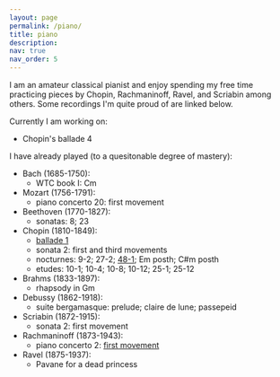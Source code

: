 ```yaml
---
layout: page
permalink: /piano/
title: piano
description: 
nav: true
nav_order: 5
---
```


I am an amateur classical pianist and enjoy spending my free time practicing pieces by Chopin, Rachmaninoff, Ravel, and Scriabin among others. Some recordings I'm quite proud of are linked below.

Currently I am working on:
- Chopin's ballade 4

I have already played (to a quesitonable degree of mastery):
- Bach (1685-1750): 
    - WTC book I: Cm
- Mozart (1756-1791):
    - piano concerto 20: first movement
- Beethoven (1770-1827):
    - sonatas: 8; 23
- Chopin (1810-1849):
    - [ballade 1](https://youtu.be/0DLgGLZWVc4)
    - sonata 2: first and third movements
    - nocturnes: 9-2; 27-2; [48-1](https://youtu.be/NNL2VH3pXDE); Em posth; C#m posth
    - etudes: 10-1; 10-4; 10-8; 10-12; 25-1; 25-12
- Brahms (1833-1897): 
    - rhapsody in Gm
- Debussy (1862-1918):
    - suite bergamasque: prelude; claire de lune; passepeid
- Scriabin (1872-1915):
    - sonata 2: first movement
- Rachmaninoff (1873-1943): 
    - piano concerto 2: [first movement](https://youtu.be/T01d41ffO58)
- Ravel (1875-1937): 
    - Pavane for a dead princess


